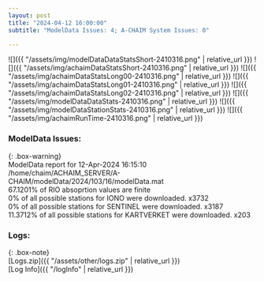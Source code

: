 ```yaml
---
layout: post
title: "2024-04-12 16:00:00"
subtitle: "ModelData Issues: 4; A-CHAIM System Issues: 0"

---
```


![]({{ "/assets/img/modelDataDataStatsShort-2410316.png" | relative_url }})
![]({{ "/assets/img/achaimDataStatsShort-2410316.png" | relative_url }})
![]({{ "/assets/img/achaimDataStatsLong00-2410316.png" | relative_url }})
![]({{ "/assets/img/achaimDataStatsLong01-2410316.png" | relative_url }})
![]({{ "/assets/img/achaimDataStatsLong02-2410316.png" | relative_url }})
![]({{ "/assets/img/modelDataDataStats-2410316.png" | relative_url }})
![]({{ "/assets/img/modelDataStationStats-2410316.png" | relative_url }})
![]({{ "/assets/img/achaimRunTime-2410316.png" | relative_url }})


### ModelData Issues:  
  
{: .box-warning}  
 ModelData report for 12-Apr-2024 16:15:10   
 /home/chaim/ACHAIM_SERVER/A-CHAIM/modelData/2024/103/16/modelData.mat   
 67.1201% of RIO absoprtion values are finite   
 0% of all possible stations for IONO were downloaded. x3732   
 0% of all possible stations for SENTINEL were downloaded. x3187   
 11.3712% of all possible stations for KARTVERKET were downloaded. x203   
  


### Logs:  
  
{: .box-note}  
[Logs.zip]({{ "/assets/other/logs.zip" | relative_url }})  
[Log Info]({{ "/logInfo" | relative_url }})  
